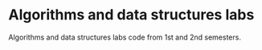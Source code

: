 # Algorithms and data structures labs
Algorithms and data structures labs code from 1st and 2nd semesters.
